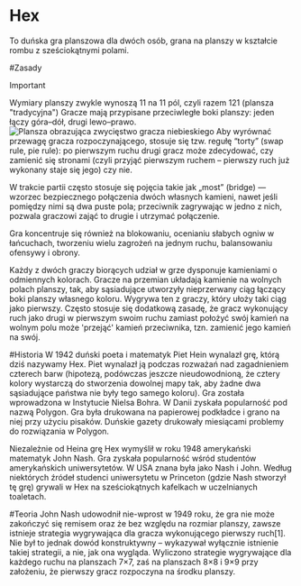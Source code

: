 # Hex 
To duńska gra planszowa dla dwóch osób, grana na planszy w kształcie rombu z sześciokątnymi polami.



#Zasady
> [!IMPORTANT]
> Wymiary planszy zwykle wynoszą 11 na 11 pól, czyli razem 121 (plansza "tradycyjna")
> Gracze mają przypisane przeciwległe boki planszy: jeden łączy góra–dół, drugi lewo–prawo. 
> ![Plansza obrazująca zwycięstwo gracza niebieskiego](https://en.wikipedia.org/wiki/Hex_(board_game)#/media/File:Hex-board-11x11-(2).svg)
>Aby wyrównać przewagę gracza rozpoczynającego, stosuje się tzw. regułę “torty” (swap rule, pie rule): po pierwszym ruchu drugi gracz może zdecydować, czy zamienić się stronami (czyli przyjąć pierwszym ruchem – pierwszy ruch już wykonany staje się jego) czy nie. 
>
> W trakcie partii często stosuje się pojęcia takie jak „most” (bridge) — wzorzec bezpiecznego połączenia dwóch własnych kamieni, nawet jeśli pomiędzy nimi są dwa puste pola; przeciwnik zagrywając w jedno z nich, pozwala graczowi zająć to drugie i utrzymać połączenie. 
>
>Gra koncentruje się również na blokowaniu, ocenianiu słabych ogniw w łańcuchach, tworzeniu wielu zagrożeń na jednym ruchu, balansowaniu ofensywy i obrony. 
>
>Każdy z dwóch graczy biorących udział w grze dysponuje kamieniami o odmiennych kolorach. Gracze na przemian układają kamienie na wolnych polach planszy, tak, aby sąsiadujące utworzyły nieprzerwany ciąg łączący boki planszy własnego koloru. Wygrywa ten z graczy, który ułoży taki ciąg jako pierwszy. Często stosuje się dodatkową zasadę, że gracz wykonujący ruch jako drugi w pierwszym swoim ruchu zamiast położyć swój kamień na wolnym polu może 'przejąć' kamień przeciwnika, tzn. zamienić jego kamień na swój.

#Historia
W 1942 duński poeta i matematyk Piet Hein wynalazł grę, którą dziś nazywamy Hex. Piet wynalazł ją podczas rozważań nad zagadnieniem czterech barw (hipotezą, podówczas jeszcze nieudowodnioną, że cztery kolory wystarczą do stworzenia dowolnej mapy tak, aby żadne dwa sąsiadujące państwa nie były tego samego koloru). Gra została wprowadzona w Instytucie Nielsa Bohra. W Danii zyskała popularność pod nazwą Polygon. Gra była drukowana na papierowej podkładce i grano na niej przy użyciu pisaków. Duńskie gazety drukowały miesiącami problemy do rozwiązania w Polygon.

Niezależnie od Heina grę Hex wymyślił w roku 1948 amerykański matematyk John Nash. Gra zyskała popularność wśród studentów amerykańskich uniwersytetów. W USA znana była jako Nash i John. Według niektórych źródeł studenci uniwersytetu w Princeton (gdzie Nash stworzył tę grę) grywali w Hex na sześciokątnych kafelkach w uczelnianych toaletach.

#Teoria
John Nash udowodnił nie-wprost w 1949 roku, że gra nie może zakończyć się remisem oraz że bez względu na rozmiar planszy, zawsze istnieje strategia wygrywająca dla gracza wykonującego pierwszy ruch[1]. Nie był to jednak dowód konstruktywny – wykazywał wyłącznie istnienie takiej strategii, a nie, jak ona wygląda. Wyliczono strategie wygrywające dla każdego ruchu na planszach 7×7, zaś na planszach 8×8 i 9×9 przy założeniu, że pierwszy gracz rozpoczyna na środku planszy.